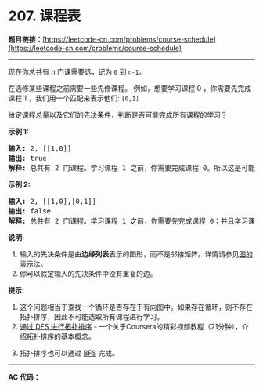# 207. 课程表

**题目链接：**[https://leetcode-cn.com/problems/course-schedule](https://leetcode-cn.com/problems/course-schedule)

---

<div class="content__1Y2H">
 <div class="notranslate">
  <p>现在你总共有 <em>n</em> 门课需要选，记为&nbsp;<code>0</code>&nbsp;到&nbsp;<code>n-1</code>。</p> 
  <p>在选修某些课程之前需要一些先修课程。&nbsp;例如，想要学习课程 0 ，你需要先完成课程 1 ，我们用一个匹配来表示他们: <code>[0,1]</code></p> 
  <p>给定课程总量以及它们的先决条件，判断是否可能完成所有课程的学习？</p> 
  <p><strong>示例 1:</strong></p> 
  <pre class="language-text"><strong>输入:</strong> 2, [[1,0]] 
<strong>输出: </strong>true
<strong>解释:</strong>&nbsp;总共有 2 门课程。学习课程 1 之前，你需要完成课程 0。所以这是可能的。</pre> 
  <p><strong>示例 2:</strong></p> 
  <pre class="language-text"><strong>输入:</strong> 2, [[1,0],[0,1]]
<strong>输出: </strong>false
<strong>解释:</strong>&nbsp;总共有 2 门课程。学习课程 1 之前，你需要先完成​课程 0；并且学习课程 0 之前，你还应先完成课程 1。这是不可能的。</pre> 
  <p><strong>说明:</strong></p> 
  <ol> 
   <li>输入的先决条件是由<strong>边缘列表</strong>表示的图形，而不是邻接矩阵。详情请参见<a href="http://blog.csdn.net/woaidapaopao/article/details/51732947">图的表示法</a>。</li> 
   <li>你可以假定输入的先决条件中没有重复的边。</li> 
  </ol> 
  <p><strong>提示:</strong></p> 
  <ol> 
   <li>这个问题相当于查找一个循环是否存在于有向图中。如果存在循环，则不存在拓扑排序，因此不可能选取所有课程进行学习。</li> 
   <li><a href="https://www.coursera.org/specializations/algorithms">通过 DFS 进行拓扑排序</a> - 一个关于Coursera的精彩视频教程（21分钟），介绍拓扑排序的基本概念。</li> 
   <li> <p>拓扑排序也可以通过&nbsp;<a href="https://baike.baidu.com/item/%E5%AE%BD%E5%BA%A6%E4%BC%98%E5%85%88%E6%90%9C%E7%B4%A2/5224802?fr=aladdin&amp;fromid=2148012&amp;fromtitle=%E5%B9%BF%E5%BA%A6%E4%BC%98%E5%85%88%E6%90%9C%E7%B4%A2">BFS</a>&nbsp;完成。</p> </li> 
  </ol> 
 </div>
</div>

---

**AC 代码：**

```java

```